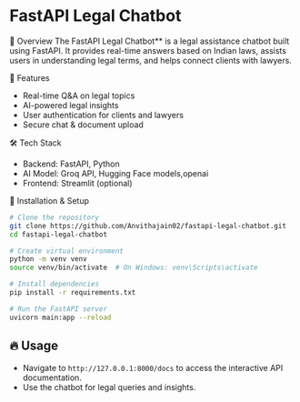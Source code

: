 # FastAPI Legal Chatbot

📌 Overview
The FastAPI Legal Chatbot** is a legal assistance chatbot built using FastAPI. 
It provides real-time answers based on Indian laws, assists users in understanding legal terms, and helps connect clients with lawyers.

 🚀 Features
- Real-time Q&A on legal topics
- AI-powered legal insights
- User authentication for clients and lawyers
- Secure chat & document upload

 🛠️ Tech Stack
- Backend: FastAPI, Python
- AI Model: Groq API, Hugging Face models,openai
- Frontend: Streamlit (optional)

 📂 Installation & Setup
```sh
# Clone the repository
git clone https://github.com/Anvithajain02/fastapi-legal-chatbot.git
cd fastapi-legal-chatbot

# Create virtual environment
python -m venv venv
source venv/bin/activate  # On Windows: venv\Scripts\activate

# Install dependencies
pip install -r requirements.txt

# Run the FastAPI server
uvicorn main:app --reload
```

## 🔥 Usage
- Navigate to `http://127.0.0.1:8000/docs` to access the interactive API documentation.
- Use the chatbot for legal queries and insights.


